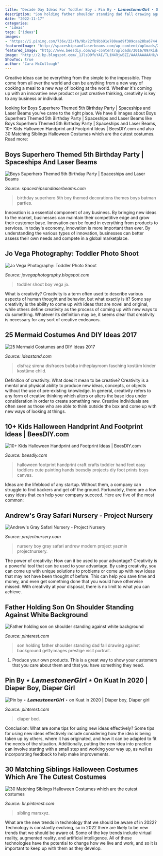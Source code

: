```yaml
---
title: "Decade Day Ideas For Toddler Boy : Pin By ⋆ 𝙇𝙖𝙢𝙚𝙨𝙩𝙤𝙣𝙚𝙧𝙂𝙞𝙧𝙡 ⋆ On Kuat In 2020"
description: "Son holding father shoulder standing dad fall drawing against background gettyimages prestige visit portrait"
date: "2022-11-17"
categories:
- "ideas"
tags: ["ideas"]
images:
- "https://i.pinimg.com/736x/22/fb/9b/22fb9bb91e780ead9f309caa28ba6744.jpg"
featuredImage: "http://spaceshipsandlaserbeams.com/wp-content/uploads/2015/09/superhero-birthday-party-ideas-3.jpg"
featured_image: "http://www.beesdiy.com/wp-content/uploads/2016/09/Kids-Halloween-Handprint-and-Footprint-IdeasWall-Art-Tutorial-2.jpg"
image: "http://2.bp.blogspot.com/_1JlsD9fuYAI/TLiN4RjwBZI/AAAAAAAAAHk/e9QjiC56JeM/s1600/DSC_0194k60000.jpg"
ShowToc: true
author: "Cara McCullough"
---
```



Creative ideas can be everything from the simple to the impossible. They come from all over the world and can be anything from a new way of cooking a meal to a new way of looking at the world. Whether it's coming up with an innovative new product or just creative thinking, creativity is key to any business or individual.

	

		
looking for Boys Superhero Themed 5th Birthday Party | Spaceships and Laser Beams you've came to the right place. We have 8 Images about Boys Superhero Themed 5th Birthday Party | Spaceships and Laser Beams like Boys Superhero Themed 5th Birthday Party | Spaceships and Laser Beams, 10+ Kids Halloween Handprint and Footprint Ideas | BeesDIY.com and also 30 Matching Siblings Halloween Costumes which are the cutest costumes. Read more:
		
    
## Boys Superhero Themed 5th Birthday Party | Spaceships And Laser Beams

<img loading=lazy src="http://spaceshipsandlaserbeams.com/wp-content/uploads/2015/09/superhero-birthday-party-ideas-3.jpg" onerror="this.onerror=null;this.src='https://tse3.mm.bing.net/th?id=OIP.qg7g7_FCmD4RPmKkebn9pQHaLH&amp;pid=15.1';" alt="Boys Superhero Themed 5th Birthday Party | Spaceships and Laser Beams">

_Source: spaceshipsandlaserbeams.com_

>birthday superhero 5th boy themed decorations themes boys batman parties. 

	

Innovation is a essential component of any business. By bringing new ideas to the market, businesses can maintain their competitive edge and grow their customer base. Innovation can be found in everything from products to services. In today's economy, innovation is more important than ever. By understanding the various types of innovation, businesses can better assess their own needs and compete in a global marketplace.

    
## Jo Vega Photography: Toddler Photo Shoot

<img loading=lazy src="http://2.bp.blogspot.com/_1JlsD9fuYAI/TLiN4RjwBZI/AAAAAAAAAHk/e9QjiC56JeM/s1600/DSC_0194k60000.jpg" onerror="this.onerror=null;this.src='https://tse3.mm.bing.net/th?id=OIP.XVY7UbN90S9fqRAkdh7ASwHaLJ&amp;pid=15.1';" alt="Jo Vega Photography: Toddler Photo Shoot">

_Source: jovegaphotography.blogspot.com_

>toddler shoot boy vega jo. 

	

What is creativity?
Creativity is a term often used to describe various aspects of human thought and behavior, but what exactly is it? Some say creativity is the ability to come up with ideas that are novel and original, while others define creativity as the process of coming up with new ways to do something. Whatever its definition may be, it seems clear that creativity is necessary for any sort of creative endeavors.

    
## 25 Mermaid Costumes And DIY Ideas 2017

<img loading=lazy src="https://ideastand.com/wp-content/uploads/2017/09/mermaid-costume-diy/21-mermaid-costume-diy-ideas-tutorials.jpg" onerror="this.onerror=null;this.src='https://tse1.mm.bing.net/th?id=OIP.b7BuucAy66qAq7JPP1gC-AHaNF&amp;pid=15.1';" alt="25 Mermaid Costumes and DIY Ideas 2017">

_Source: ideastand.com_

>disfraz sirena disfraces bubba intheplayroom fasching kostüm kinder kostüme child. 

	

Definition of creativity: What does it mean to be creative?
Creativity is a mental and physical ability to produce new ideas, concepts, or objects without the use of pre-existing knowledge. In general, creativity refers to any form of creative thinking which alters or alters the base idea under consideration in order to create something new. Creative individuals are often seen as those who are able to think outside the box and come up with new ways of looking at things.

    
## 10+ Kids Halloween Handprint And Footprint Ideas | BeesDIY.com

<img loading=lazy src="http://www.beesdiy.com/wp-content/uploads/2016/09/Kids-Halloween-Handprint-and-Footprint-IdeasWall-Art-Tutorial-2.jpg" onerror="this.onerror=null;this.src='https://tse3.mm.bing.net/th?id=OIP.uTrg5_HtwU_-dltK19P47QHaJ4&amp;pid=15.1';" alt="10+ Kids Halloween Handprint and Footprint Ideas | BeesDIY.com">

_Source: beesdiy.com_

>halloween footprint handprint craft crafts toddler hand feet easy toddlers cute painting hands beesdiy projects diy foot prints boys canvas. 

	

Ideas are the lifeblood of any startup. Without them, a company can struggle to find backers and get off the ground. Fortunately, there are a few easy ideas that can help your company succeed. Here are five of the most common: 

    
## Andrew&#039;s Gray Safari Nursery - Project Nursery

<img loading=lazy src="https://projectnursery.com/wp-content/uploads/2014/07/Gray-Baby-Boy-Nursery.jpg" onerror="this.onerror=null;this.src='https://tse1.mm.bing.net/th?id=OIP.SsA4dvGBJcDMIYfQnDVz-AHaE8&amp;pid=15.1';" alt="Andrew&#039;s Gray Safari Nursery - Project Nursery">

_Source: projectnursery.com_

>nursery boy gray safari andrew modern project yazmin projectnursery. 

	

The power of creativity: How can it be used to your advantage?
Creativity is a powerful tool that can be used to your advantage. By using creativity, you can come up with unique solutions to problems or come up with new ideas that may not have been thought of before. This can help you save time and money, and even get something done that you would have otherwise missed. With creativity at your disposal, there is no limit to what you can achieve.

    
## Father Holding Son On Shoulder Standing Against White Background

<img loading=lazy src="https://i.pinimg.com/736x/22/fb/9b/22fb9bb91e780ead9f309caa28ba6744.jpg" onerror="this.onerror=null;this.src='https://tse3.mm.bing.net/th?id=OIP.v8BZlnBbo2pjYY8Ju7WxZgHaJ3&amp;pid=15.1';" alt="Father holding son on shoulder standing against white background">

_Source: pinterest.com_

>son holding father shoulder standing dad fall drawing against background gettyimages prestige visit portrait. 

	

1. Produce your own products. This is a great way to show your customers that you care about them and that you have something they need.

    
## Pin By ⋆ 𝙇𝙖𝙢𝙚𝙨𝙩𝙤𝙣𝙚𝙧𝙂𝙞𝙧𝙡 ⋆ On Kuat In 2020 | Diaper Boy, Diaper Girl

<img loading=lazy src="https://i.pinimg.com/736x/4f/af/53/4faf53f941b55ec283c9175957bf43cd.jpg" onerror="this.onerror=null;this.src='https://tse3.mm.bing.net/th?id=OIP.XaFOXdBvlmgD_iCSfoOMygHaFp&amp;pid=15.1';" alt="Pin by ⋆ 𝙇𝙖𝙢𝙚𝙨𝙩𝙤𝙣𝙚𝙧𝙂𝙞𝙧𝙡 ⋆ on Kuat in 2020 | Diaper boy, Diaper girl">

_Source: pinterest.com_

>diaper bed. 

	

Conclusion: What are some tips for using new ideas effectively?
Some tips for using new ideas effectively include considering how the idea is being taken up by others, where it has originated, and how it can be adapted to fit the needs of the situation. Additionally, putting the new idea into practice can involve starting with a small step and working your way up, as well as incorporating feedback to help make improvements.

    
## 30 Matching Siblings Halloween Costumes Which Are The Cutest Costumes

<img loading=lazy src="https://i.pinimg.com/736x/2a/9d/09/2a9d0921299cf60d0cd50aac4b738b7e.jpg" onerror="this.onerror=null;this.src='https://tse4.mm.bing.net/th?id=OIP.ipVfZjNbYMCwymehTpjjzQAAAA&amp;pid=15.1';" alt="30 Matching Siblings Halloween Costumes which are the cutest costumes">

_Source: br.pinterest.com_

>sibling marsxyz. 

	

What are the new trends in technology that we should be aware of in 2022?
Technology is constantly evolving, so in 2022 there are likely to be new trends that we should be aware of. Some of the key trends include virtual reality, augmented reality, and artificial intelligence. All of these technologies have the potential to change how we live and work, and so it is important to keep up with them as they develop.

